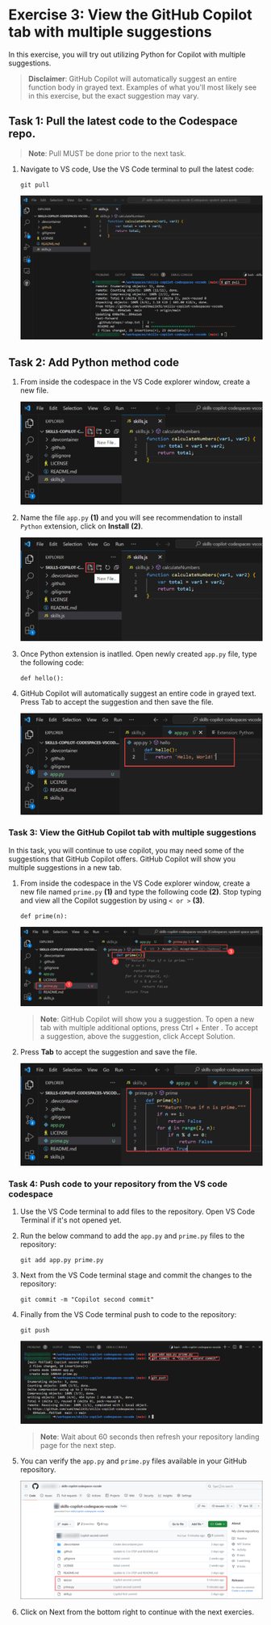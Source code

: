 # Exercise 3: View the GitHub Copilot tab with multiple suggestions

In this exercise, you will try out utilizing Python for Copilot with multiple suggestions.

>**Disclaimer**: GitHub Copilot will automatically suggest an entire function body in grayed text. Examples of what you'll most likely see in this exercise, but the exact suggestion may vary.

## Task 1: Pull the latest code to the Codespace repo.

   >**Note**: Pull MUST be done prior to the next task.

1. Navigate to VS code, Use the VS Code terminal to pull the latest code:

   ```
   git pull
   ```

   ![](../media/ex-3-pull1.png)

## Task 2: Add Python method code

1. From inside the codespace in the VS Code explorer window, create a new file.

   ![](../media/ex-3-create-py.png)

1. Name the file `app.py` **(1)** and you will see recommendation to install `Python` extension, click on **Install** **(2)**.

   ![](../media/ex-3-create-py.png)

1. Once Python extension is inatlled. Open newly created `app.py` file, type the following code:

   ```
   def hello():
   ```

1. GitHub Copilot will automatically suggest an entire code in grayed text. Press Tab to accept the suggestion and then save the file.

   ![](../media/ex-3-apppy.png)

### Task 3: View the GitHub Copilot tab with multiple suggestions

In this task, you will continue to use copilot, you may need some of the suggestions that GitHub Copilot offers. GitHub Copilot will show you multiple suggestions in a new tab.

1. From inside the codespace in the VS Code explorer window, create a new file named `prime.py` **(1)** and type the following code **(2)**. Stop typing and view all the Copilot suggestion by using `< or >` **(3)**. 

   ```
   def prime(n):
   ```

   ![](../media/ex-3-suggestions.png)

   >**Note**: GitHub Copilot will show you a suggestion. To open a new tab with multiple additional options, press Ctrl + Enter . To accept a suggestion, above the suggestion, click Accept Solution.

1. Press **Tab** to accept the suggestion and save the file.

   ![](../media/ex-3-suggestion-save.png)

### Task 4: Push code to your repository from the VS code codespace

1. Use the VS Code terminal to add files to the repository. Open VS Code Terminal if it's not opened yet.

1. Run the below command to add the `app.py` and `prime.py` files to the repository:

   ```
   git add app.py prime.py
   ```

1. Next from the VS Code terminal stage and commit the changes to the repository:

   ```
   git commit -m "Copilot second commit"
   ```

1. Finally from the VS Code terminal push to code to the repository:

   ```
   git push
   ```

   ![](../media/ex-3-push2.png)

   >**Note**: Wait about 60 seconds then refresh your repository landing page for the next step.

1. You can verify the `app.py` and `prime.py` files available in your GitHub repository.

   ![](../media/ex-3-github3.png)

1. Click on Next from the bottom right to continue with the next exercies.
